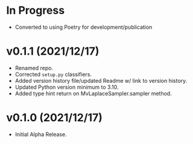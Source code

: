 # In Progress
* Converted to using Poetry for development/publication

# v0.1.1 (2021/12/17)
* Renamed repo.
* Corrected `setup.py` classifiers.
* Added version history file/updated Readme w/ link to version history.
* Updated Python version minimum to 3.10.
* Added type hint return on MvLaplaceSampler.sampler method.

# v0.1.0 (2021/12/17)
* Initial Alpha Release.
